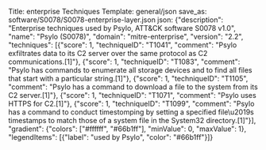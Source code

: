 Title: enterprise Techniques
Template: general/json
save_as: software/S0078/S0078-enterprise-layer.json
json: {"description": "Enterprise techniques used by Psylo, ATT&CK software S0078 v1.0", "name": "Psylo (S0078)", "domain": "mitre-enterprise", "version": "2.2", "techniques": [{"score": 1, "techniqueID": "T1041", "comment": "Psylo exfiltrates data to its C2 server over the same protocol as C2 communications.[1]"}, {"score": 1, "techniqueID": "T1083", "comment": "Psylo has commands to enumerate all storage devices and to find all files that start with a particular string.[1]"}, {"score": 1, "techniqueID": "T1105", "comment": "Psylo has a command to download a file to the system from its C2 server.[1]"}, {"score": 1, "techniqueID": "T1071", "comment": "Psylo uses HTTPS for C2.[1]"}, {"score": 1, "techniqueID": "T1099", "comment": "Psylo has a command to conduct timestomping by setting a specified file\u2019s timestamps to match those of a system file in the System32 directory.[1]"}], "gradient": {"colors": ["#ffffff", "#66b1ff"], "minValue": 0, "maxValue": 1}, "legendItems": [{"label": "used by Psylo", "color": "#66b1ff"}]}